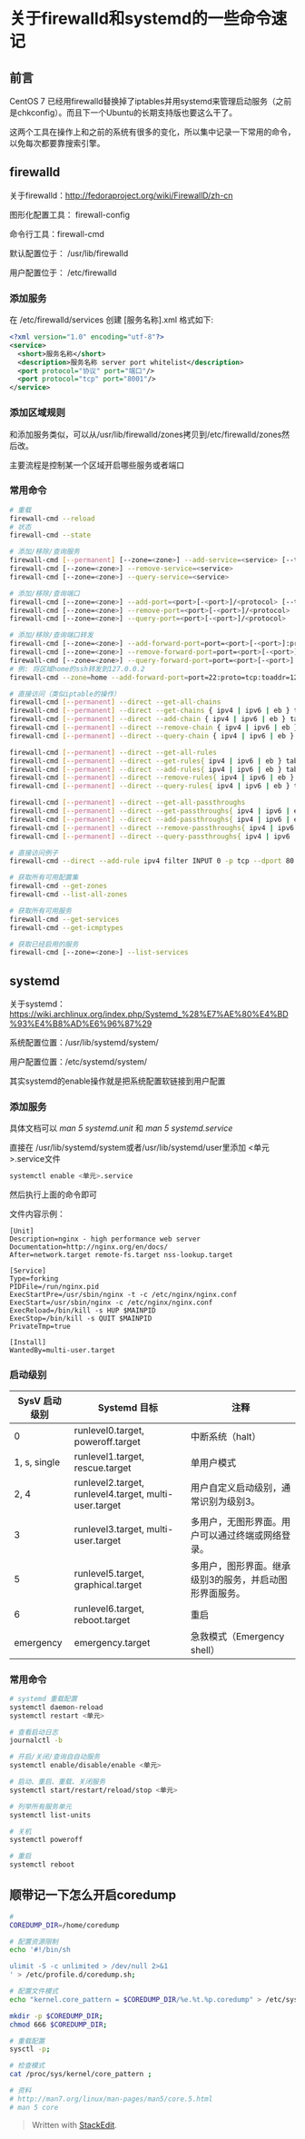 关于firewalld和systemd的一些命令速记
======

<!-- toc -->

前言
------

CentOS 7 已经用firewalld替换掉了iptables并用systemd来管理启动服务（之前是chkconfig）。而且下一个Ubuntu的长期支持版也要这么干了。

这两个工具在操作上和之前的系统有很多的变化，所以集中记录一下常用的命令，以免每次都要靠搜索引擎。

firewalld
------

关于firewalld：http://fedoraproject.org/wiki/FirewallD/zh-cn

图形化配置工具： firewall-config

命令行工具：firewall-cmd


默认配置位于： /usr/lib/firewalld

用户配置位于： /etc/firewalld

### 添加服务
在 /etc/firewalld/services 创建 [服务名称].xml
格式如下:
```xml
<?xml version="1.0" encoding="utf-8"?>
<service>
  <short>服务名称</short>
  <description>服务名称 server port whitelist</description>
  <port protocol="协议" port="端口"/>
  <port protocol="tcp" port="8001"/>
</service>
```

### 添加区域规则

和添加服务类似，可以从/usr/lib/firewalld/zones拷贝到/etc/firewalld/zones然后改。

主要流程是控制某一个区域开启哪些服务或者端口

### 常用命令
```bash
# 重载
firewall-cmd --reload
# 状态
firewall-cmd --state

# 添加/移除/查询服务
firewall-cmd [--permanent] [--zone=<zone>] --add-service=<service> [--timeout=<seconds>]
firewall-cmd [--zone=<zone>] --remove-service=<service>
firewall-cmd [--zone=<zone>] --query-service=<service>

# 添加/移除/查询端口
firewall-cmd [--zone=<zone>] --add-port=<port>[-<port>]/<protocol> [--timeout=<seconds>]
firewall-cmd [--zone=<zone>] --remove-port=<port>[-<port>]/<protocol>
firewall-cmd [--zone=<zone>] --query-port=<port>[-<port>]/<protocol>

# 添加/移除/查询端口转发
firewall-cmd [--zone=<zone>] --add-forward-port=port=<port>[-<port>]:proto=<protocol> { :toport=<port>[-<port>] | :toaddr=<address> | :toport=<port>[-<port>]:toaddr=<address> }
firewall-cmd [--zone=<zone>] --remove-forward-port=port=<port>[-<port>]:proto=<protocol> { :toport=<port>[-<port>] | :toaddr=<address> | :toport=<port>[-<port>]:toaddr=<address> }
firewall-cmd [--zone=<zone>] --query-forward-port=port=<port>[-<port>]:proto=<protocol> { :toport=<port>[-<port>] | :toaddr=<address> | :toport=<port>[-<port>]:toaddr=<address> }
# 例: 将区域home的ssh转发到127.0.0.2
firewall-cmd --zone=home --add-forward-port=port=22:proto=tcp:toaddr=127.0.0.2

# 直接访问（类似iptable的操作）
firewall-cmd [--permanent] --direct --get-all-chains
firewall-cmd [--permanent] --direct --get-chains { ipv4 | ipv6 | eb } table
firewall-cmd [--permanent] --direct --add-chain { ipv4 | ipv6 | eb } table chain
firewall-cmd [--permanent] --direct --remove-chain { ipv4 | ipv6 | eb } table chain
firewall-cmd [--permanent] --direct --query-chain { ipv4 | ipv6 | eb } table chain

firewall-cmd [--permanent] --direct --get-all-rules
firewall-cmd [--permanent] --direct --get-rules{ ipv4 | ipv6 | eb } table
firewall-cmd [--permanent] --direct --add-rules{ ipv4 | ipv6 | eb } table chain priority args
firewall-cmd [--permanent] --direct --remove-rules{ ipv4 | ipv6 | eb } table chain priority args
firewall-cmd [--permanent] --direct --query-rules{ ipv4 | ipv6 | eb } table chain priority args

firewall-cmd [--permanent] --direct --get-all-passthroughs
firewall-cmd [--permanent] --direct --get-passthroughs{ ipv4 | ipv6 | eb }
firewall-cmd [--permanent] --direct --add-passthroughs{ ipv4 | ipv6 | eb } args
firewall-cmd [--permanent] --direct --remove-passthroughs{ ipv4 | ipv6 | eb } args
firewall-cmd [--permanent] --direct --query-passthroughs{ ipv4 | ipv6 | eb } args

# 直接访问例子
firewall-cmd --direct --add-rule ipv4 filter INPUT 0 -p tcp --dport 80 -j ACCEPT

# 获取所有可用配置集
firewall-cmd --get-zones
firewall-cmd --list-all-zones

# 获取所有可用服务
firewall-cmd --get-services
firewall-cmd --get-icmptypes

# 获取已经启用的服务
firewall-cmd [--zone=<zone>] --list-services
```

systemd
------

关于systemd： https://wiki.archlinux.org/index.php/Systemd_%28%E7%AE%80%E4%BD%93%E4%B8%AD%E6%96%87%29

系统配置位置：/usr/lib/systemd/system/

用户配置位置：/etc/systemd/system/

其实systemd的enable操作就是把系统配置软链接到用户配置

### 添加服务

具体文档可以 *man 5 systemd.unit* 和 *man 5 systemd.service*

直接在 /usr/lib/systemd/system或者/usr/lib/systemd/user里添加 <单元>.service文件

```bash
systemctl enable <单元>.service
```
然后执行上面的命令即可


文件内容示例：
```
[Unit]
Description=nginx - high performance web server
Documentation=http://nginx.org/en/docs/
After=network.target remote-fs.target nss-lookup.target
 
[Service]
Type=forking
PIDFile=/run/nginx.pid
ExecStartPre=/usr/sbin/nginx -t -c /etc/nginx/nginx.conf
ExecStart=/usr/sbin/nginx -c /etc/nginx/nginx.conf
ExecReload=/bin/kill -s HUP $MAINPID
ExecStop=/bin/kill -s QUIT $MAINPID
PrivateTmp=true
 
[Install]
WantedBy=multi-user.target
```

### 启动级别
SysV 启动级别      | Systemd 目标      | 注释
------------------|------------------|-------
0                 | runlevel0.target, poweroff.target | 中断系统（halt）
1, s, single      | runlevel1.target, rescue.target | 单用户模式
2, 4              | runlevel2.target, runlevel4.target, multi-user.target | 用户自定义启动级别，通常识别为级别3。
3                 | runlevel3.target, multi-user.target | 多用户，无图形界面。用户可以通过终端或网络登录。
5                 | runlevel5.target, graphical.target | 多用户，图形界面。继承级别3的服务，并启动图形界面服务。
6                 | runlevel6.target, reboot.target | 重启
emergency         | emergency.target | 急救模式（Emergency shell） 

### 常用命令

```bash
# systemd 重载配置
systemctl daemon-reload
systemctl restart <单元>

# 查看启动日志
journalctl -b

# 开启/关闭/查询自自动服务
systemctl enable/disable/enable <单元>

# 启动、重启、重载、关闭服务
systemctl start/restart/reload/stop <单元>

# 列举所有服务单元
systemctl list-units

# 关机
systemctl poweroff

# 重启
systemctl reboot
```

顺带记一下怎么开启coredump
------

```bash
# 
COREDUMP_DIR=/home/coredump

# 配置资源限制 
echo '#!/bin/sh

ulimit -S -c unlimited > /dev/null 2>&1
' > /etc/profile.d/coredump.sh;

# 配置文件模式 
echo "kernel.core_pattern = $COREDUMP_DIR/%e.%t.%p.coredump" > /etc/sysctl.d/99-sysctl.conf;

mkdir -p $COREDUMP_DIR;
chmod 666 $COREDUMP_DIR;

# 重载配置 
sysctl -p;

# 检查模式 
cat /proc/sys/kernel/core_pattern ;

# 资料 
# http://man7.org/linux/man-pages/man5/core.5.html 
# man 5 core 
```



> Written with [StackEdit](https://stackedit.io/).

